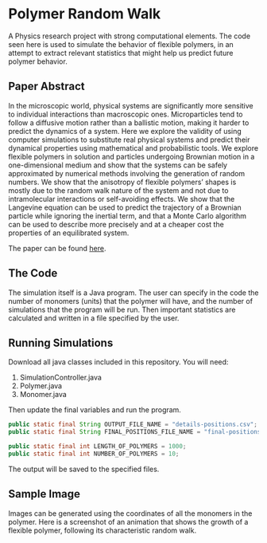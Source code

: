 # Polymer Random Walk

A Physics research project with strong computational elements. The code seen here is used to simulate the behavior of flexible polymers, in an attempt to extract relevant statistics that might help us predict future polymer behavior.

## Paper Abstract

In the microscopic world, physical systems are significantly more sensitive to individual interactions than macroscopic ones. Microparticles tend to follow a diffusive motion rather than a ballistic motion, making it harder to predict the dynamics of a system. Here we explore the validity of using computer simulations to substitute real physical systems and predict their dynamical properties using mathematical and probabilistic tools. We explore flexible polymers in solution and particles undergoing Brownian motion in a one-dimensional medium and show that the systems can be safely approximated by numerical methods involving the generation of random numbers. We show that the anisotropy of flexible polymers’ shapes is mostly due to the random walk nature of the system and not due to intramolecular interactions or self-avoiding effects. We show that the Langevine equation can be used to predict the trajectory of a Brownian particle while ignoring the inertial term, and that a Monte Carlo algorithm can be used to describe more precisely and at a cheaper cost the properties of an equilibrated system.

The paper can be found [here](https://guillonapa.github.io/).

## The Code

The simulation itself is a Java program. The user can specify in the code the number of monomers (units) that the polymer will have, and the number of simulations that the program will be run. Then important statistics are calculated and written in a file specified by the user.

## Running Simulations

Download all java classes included in this repository. You will need:

1. SimulationController.java
2. Polymer.java
3. Monomer.java

Then update the final variables and run the program.

```java
public static final String OUTPUT_FILE_NAME = "details-positions.csv";
public static final String FINAL_POSITIONS_FILE_NAME = "final-positions.csv";

public static final int LENGTH_OF_POLYMERS = 1000;
public static final int NUMBER_OF_POLYMERS = 10;
```

The output will be saved to the specified files.

## Sample Image

Images can be generated using the coordinates of all the monomers in the polymer. Here is a screenshot of an animation that shows the growth of a flexible polymer, following its characteristic random walk.
